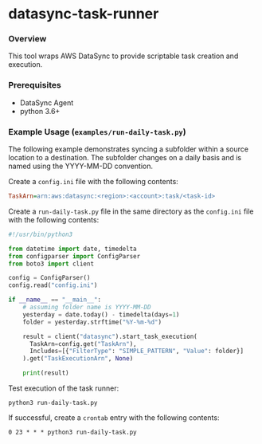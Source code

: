 # datasync-task-runner

### Overview
This tool wraps AWS DataSync to provide scriptable task creation and execution.

### Prerequisites
- DataSync Agent
- python 3.6+

### Example Usage (`examples/run-daily-task.py`)

The following example demonstrates syncing a subfolder within a source location to a destination. The subfolder changes on a daily basis and is named using the YYYY-MM-DD convention. 

Create a `config.ini` file with the following contents:

```ini
TaskArn=arn:aws:datasync:<region>:<account>:task/<task-id>
```

Create a `run-daily-task.py` file in the same directory as the `config.ini` file with the following contents:

```python
#!/usr/bin/python3

from datetime import date, timedelta
from configparser import ConfigParser
from boto3 import client

config = ConfigParser()
config.read("config.ini")

if __name__ == "__main__":
    # assuming folder name is YYYY-MM-DD
    yesterday = date.today() - timedelta(days=1)
    folder = yesterday.strftime("%Y-%m-%d")

    result = client("datasync").start_task_execution(
      TaskArn=config.get("TaskArn"),
      Includes=[{"FilterType": "SIMPLE_PATTERN", "Value": folder}]
    ).get("TaskExecutionArn", None)

    print(result)
```

Test execution of the task runner:
```
python3 run-daily-task.py
```

If successful, create a `crontab` entry with the following contents:
```
0 23 * * * python3 run-daily-task.py
```


